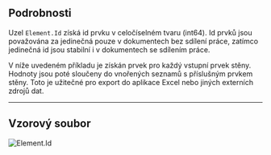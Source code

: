 ## Podrobnosti
Uzel `Element.Id` získá id prvku v celočíselném tvaru (int64). Id prvků jsou považována za jedinečná pouze v dokumentech bez sdílení práce, zatímco jedinečná id jsou stabilní i v dokumentech se sdílením práce.

V níže uvedeném příkladu je získán prvek pro každý vstupní prvek stěny. Hodnoty jsou poté sloučeny do vnořených seznamů s příslušným prvkem stěny. Toto je užitečné pro export do aplikace Excel nebo jiných externích zdrojů dat.
___
## Vzorový soubor

![Element.Id](./Revit.Elements.Element.Id_img.jpg)
